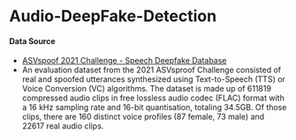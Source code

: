 # Audio-DeepFake-Detection

#### Data Source
+ [ASVspoof 2021 Challenge - Speech Deepfake Database](https://zenodo.org/records/4835108)
+ An evaluation dataset from the 2021 ASVsproof Challenge consisted of real and spoofed utterances synthesized using Text-to-Speech (TTS) or Voice Conversion (VC) algorithms. The dataset is made up of 611819 compressed audio clips in free lossless audio codec (FLAC) format with a 16 kHz sampling rate and 16-bit quantisation, totaling 34.5GB. Of those clips, there are 160 distinct voice profiles (87 female, 73 male) and 22617 real audio clips.
